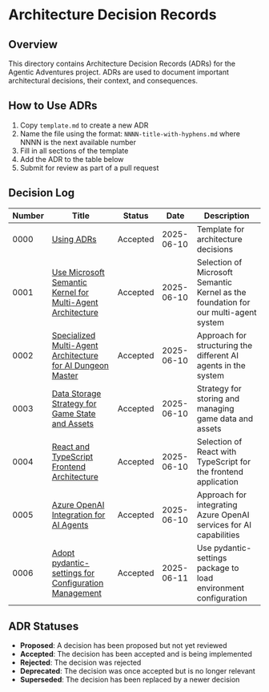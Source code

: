 # Architecture Decision Records

## Overview

This directory contains Architecture Decision Records (ADRs) for the Agentic Adventures project. ADRs are used to document important architectural decisions, their context, and consequences.

## How to Use ADRs

1. Copy `template.md` to create a new ADR
2. Name the file using the format: `NNNN-title-with-hyphens.md` where NNNN is the next available number
3. Fill in all sections of the template
4. Add the ADR to the table below
5. Submit for review as part of a pull request

## Decision Log

| Number | Title | Status | Date | Description |
|--------|-------|--------|------|-------------|
| 0000 | [Using ADRs](template.md) | Accepted | 2025-06-10 | Template for architecture decisions |
| 0001 | [Use Microsoft Semantic Kernel for Multi-Agent Architecture](0001-semantic-kernel-multi-agent-framework.md) | Accepted | 2025-06-10 | Selection of Microsoft Semantic Kernel as the foundation for our multi-agent system |
| 0002 | [Specialized Multi-Agent Architecture for AI Dungeon Master](0002-specialized-multi-agent-architecture.md) | Accepted | 2025-06-10 | Approach for structuring the different AI agents in the system |
| 0003 | [Data Storage Strategy for Game State and Assets](0003-data-storage-strategy.md) | Accepted | 2025-06-10 | Strategy for storing and managing game data and assets |
| 0004 | [React and TypeScript Frontend Architecture](0004-react-typescript-frontend.md) | Accepted | 2025-06-10 | Selection of React with TypeScript for the frontend application |
| 0005 | [Azure OpenAI Integration for AI Agents](0005-azure-openai-integration.md) | Accepted | 2025-06-10 | Approach for integrating Azure OpenAI services for AI capabilities |
| 0006 | [Adopt pydantic-settings for Configuration Management](0006-pydantic-settings.md) | Accepted | 2025-06-11 | Use pydantic-settings package to load environment configuration |

## ADR Statuses

- **Proposed**: A decision has been proposed but not yet reviewed
- **Accepted**: The decision has been accepted and is being implemented
- **Rejected**: The decision was rejected
- **Deprecated**: The decision was once accepted but is no longer relevant
- **Superseded**: The decision has been replaced by a newer decision